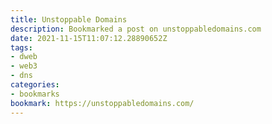 ```yaml
---
title: Unstoppable Domains
description: Bookmarked a post on unstoppabledomains.com
date: 2021-11-15T11:07:12.28890652Z
tags:
- dweb
- web3
- dns
categories:
- bookmarks
bookmark: https://unstoppabledomains.com/
---
```



